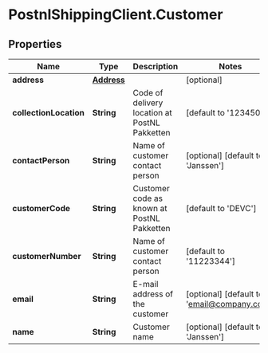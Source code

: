 # PostnlShippingClient.Customer

## Properties
Name | Type | Description | Notes
------------ | ------------- | ------------- | -------------
**address** | [**Address**](Address.md) |  | [optional] 
**collectionLocation** | **String** | Code of delivery location at PostNL Pakketten | [default to &#39;1234506&#39;]
**contactPerson** | **String** | Name of customer contact person | [optional] [default to &#39;Janssen&#39;]
**customerCode** | **String** | Customer code as known at PostNL Pakketten | [default to &#39;DEVC&#39;]
**customerNumber** | **String** | Name of customer contact person | [default to &#39;11223344&#39;]
**email** | **String** | E-mail address of the customer  | [optional] [default to &#39;email@company.com&#39;]
**name** | **String** | Customer name | [optional] [default to &#39;Janssen&#39;]


